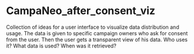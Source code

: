 # CampaNeo_after_consent_viz
Collection of ideas for a user interface to visualize data distribution and usage. The data is given to specific campaign owners who ask for consent from the user. Then the user gets a transparent view of his data. Who uses it? What data is used? When was it retrieved?
